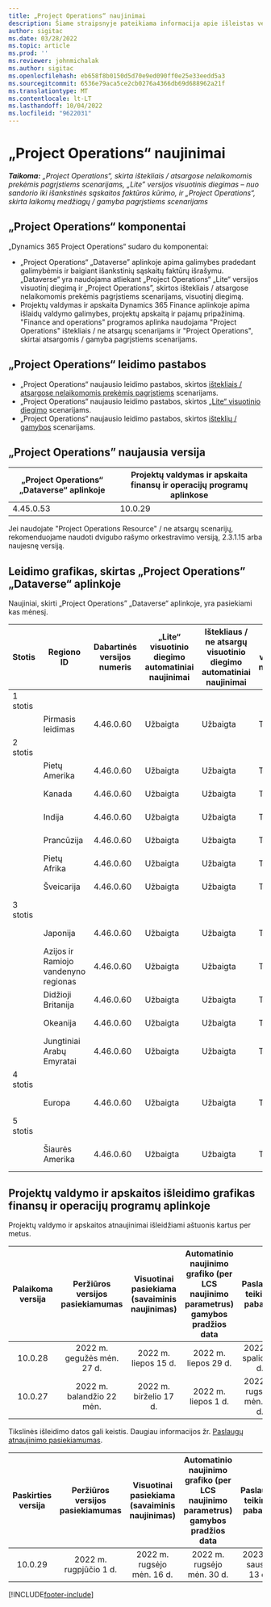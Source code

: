 ```yaml
---
title: „Project Operations“ naujinimai
description: Šiame straipsnyje pateikiama informacija apie išleistas versijas Dynamics 365 Project Operations.
author: sigitac
ms.date: 03/28/2022
ms.topic: article
ms.prod: ''
ms.reviewer: johnmichalak
ms.author: sigitac
ms.openlocfilehash: eb658f8b0150d5d70e9ed090ff0e25e33eedd5a3
ms.sourcegitcommit: 6536e79aca5ce2cb0276a4366db69d688962a21f
ms.translationtype: MT
ms.contentlocale: lt-LT
ms.lasthandoff: 10/04/2022
ms.locfileid: "9622031"
---
```

# <a name="project-operations-updates"></a>„Project Operations“ naujinimai

_**Taikoma:** „Project Operations“, skirta ištekliais / atsargose nelaikomomis prekėmis pagrįstiems scenarijams, „Lite” versijos visuotinis diegimas – nuo sandorio iki išankstinės sąskaitos faktūros kūrimo, ir „Project Operations“, skirta laikomų medžiagų / gamyba pagrįstiems scenarijams_



## <a name="project-operations-components"></a>„Project Operations“ komponentai

„Dynamics 365 Project Operations“ sudaro du komponentai:

- „Project Operations“ „Dataverse” aplinkoje apima galimybes pradedant galimybėmis ir baigiant išankstinių sąskaitų faktūrų išrašymu. „Dataverse“ yra naudojama atliekant „Project Operations“ „Lite“ versijos visuotinį diegimą ir „Project Operations”, skirtos ištekliais / atsargose nelaikomomis prekėmis pagrįstiems scenarijams, visuotinį diegimą.
- Projektų valdymas ir apskaita Dynamics 365 Finance aplinkoje apima išlaidų valdymo galimybes, projektų apskaitą ir pajamų pripažinimą. "Finance and operations" programos aplinka naudojama "Project Operations" ištekliais / ne atsargų scenarijams ir "Project Operations", skirtai atsargomis / gamyba pagrįstiems scenarijams.

## <a name="project-operations-release-notes"></a>„Project Operations“ leidimo pastabos
- „Project Operations“ naujausio leidimo pastabos, skirtos [ištekliais / atsargose nelaikomomis prekėmis pagrįstiems](whats-new-july-2022-resource-based.md) scenarijams.
- „Project Operations“ naujausio leidimo pastabos, skirtos [„Lite“ visuotinio diegimo](../pro/whats-new/whats-new-july-2022-lite.md) scenarijams.
- „Project Operations“ naujausio leidimo pastabos, skirtos [išteklių /  gamybos](../prod-pma/whats-new/whats-new-jul-2022-stocked.md) scenarijams.

## <a name="project-operations-latest-version"></a>„Project Operations” naujausia versija

| „Project Operations“ „Dataverse“ aplinkoje | Projektų valdymas ir apskaita finansų ir operacijų programų aplinkose | 
| --- | --- |
| 4.45.0.53 | 10.0.29 |

Jei naudojate "Project Operations Resource" / ne atsargų scenarijų, rekomenduojame naudoti dvigubo rašymo orkestravimo versiją, 2.3.1.15 arba naujesnę versiją.

## <a name="release-schedule-for-project-operations-on-dataverse-environment"></a>Leidimo grafikas, skirtas „Project Operations” „Dataverse“ aplinkoje

Naujiniai, skirti „Project Operations” „Dataverse“ aplinkoje, yra pasiekiami kas mėnesį. 

| Stotis | Regiono ID | Dabartinės versijos numeris | „Lite“ visuotinio diegimo automatiniai naujinimai | Ištekliaus / ne atsargų visuotinio diegimo automatiniai naujinimai | Kitas versijos numeris | Kita visuotinai pasiekiama versija |
|-----------|-----------------------|-----------------|--------------------|---------------------|---------------------|---------------------|
| 1 stotis |   &nbsp;              |    &nbsp;       | &nbsp;             |      &nbsp;         |      &nbsp;         |      &nbsp;         |
|   &nbsp;  | Pirmasis leidimas         |  4.46.0.60      | Užbaigta           | Užbaigta            | TBD                 | 2022 m. spalio 07 d.      |
| 2 stotis |   &nbsp;              |    &nbsp;       | &nbsp;             |      &nbsp;         |      &nbsp;         |      &nbsp;         |
|   &nbsp;  | Pietų Amerika         |  4.46.0.60      | Užbaigta           | Užbaigta            | TBD                 | 2022 m. spalio 14 d.       |
|   &nbsp;  | Kanada                |  4.46.0.60      | Užbaigta           | Užbaigta            | TBD                 | 2022 m. spalio 14 d.       |
|   &nbsp;  | Indija                 |  4.46.0.60      | Užbaigta           | Užbaigta            | TBD                 | 2022 m. spalio 14 d.       |
|   &nbsp;  | Prancūzija                |  4.46.0.60      | Užbaigta           | Užbaigta            | TBD                 | 2022 m. spalio 14 d.       |
|   &nbsp;  | Pietų Afrika          |  4.46.0.60      | Užbaigta           | Užbaigta            | TBD                 | 2022 m. spalio 14 d.       |
|   &nbsp;  | Šveicarija           |  4.46.0.60      | Užbaigta           | Užbaigta            | TBD                 | 2022 m. spalio 14 d.       |
| 3 stotis |      &nbsp;           |     &nbsp;      |     &nbsp;         |      &nbsp;         |      &nbsp;         |      &nbsp;         |
|   &nbsp;  | Japonija                 |  4.46.0.60      | Užbaigta      | Užbaigta       | TBD                 | 2022 m. spalio 21 d.       |
|   &nbsp;  | Azijos ir Ramiojo vandenyno regionas          |  4.46.0.60      | Užbaigta      | Užbaigta       | TBD                 | 2022 m. spalio 21 d.       |
|   &nbsp;  | Didžioji Britanija         |  4.46.0.60      | Užbaigta      | Užbaigta       | TBD                 | 2022 m. spalio 21 d.       |
|   &nbsp;  | Okeanija               |  4.46.0.60      | Užbaigta      | Užbaigta       | TBD                 | 2022 m. spalio 21 d.       |
|   &nbsp;  | Jungtiniai Arabų Emyratai  |  4.46.0.60      | Užbaigta      | Užbaigta       | TBD                 | 2022 m. spalio 21 d.       |
| 4 stotis |     &nbsp;            |     &nbsp;      |     &nbsp;         |      &nbsp;         |      &nbsp;         |      &nbsp;         |
|   &nbsp;  | Europa                |  4.46.0.60      | Užbaigta           | Užbaigta            | TBD           | 2022 m. spalio 28 d.       |
| 5 stotis |     &nbsp;            |     &nbsp;      |     &nbsp;         |      &nbsp;         |      &nbsp;         |      &nbsp;         |
|   &nbsp;  | Šiaurės Amerika         |  4.46.0.60      | Užbaigta           | Užbaigta            | TBD           | 2022 m. lapkričio 04 d.       |

## <a name="release-schedule-for-project-management-and-accounting-in-the-finance-and-operations-apps-environment"></a>Projektų valdymo ir apskaitos išleidimo grafikas finansų ir operacijų programų aplinkoje

Projektų valdymo ir apskaitos atnaujinimai išleidžiami aštuonis kartus per metus.

|Palaikoma versija| Peržiūros versijos pasiekiamumas | Visuotinai pasiekiama (savaiminis naujinimas) | Automatinio naujinimo grafiko (per LCS naujinimo parametrus) gamybos pradžios data |   Paslaugų teikimo pabaiga   |
|:---------------:|:---------------------------:|:---------------------------------:|:--------------------------------------------------------------------:|:------------------:|
|     10.0.28     |      2022 m. gegužės mėn. 27 d.           |        2022 m. liepos 15 d.              |                          2022 m. liepos 29 d.                               | 2022 m. spalio 21 d.   |
|     10.0.27     |      2022 m. balandžio 22 mėn.         |        2022 m. birželio 17 d.              |                          2022 m. liepos 1 d.                                | 2022 m. rugsėjo mėn. 16 d. |

Tikslinės išleidimo datos gali keistis. Daugiau informacijos žr. [Paslaugų atnaujinimo pasiekiamumas](/dynamics365/fin-ops-core/fin-ops/get-started/public-preview-releases?toc=%2fdynamics365%2ffinance%2ftoc.json).

|Paskirties versija | Peržiūros versijos pasiekiamumas | Visuotinai pasiekiama (savaiminis naujinimas) | Automatinio naujinimo grafiko (per LCS naujinimo parametrus) gamybos pradžios data |   Paslaugų teikimo pabaiga   |
|:---------------:|:---------------------------:|:---------------------------------:|:--------------------------------------------------------------------:|:------------------:|
|     10.0.29     |      2022 m. rugpjūčio 1 d.         |       2022 m. rugsėjo mėn. 16 d.          |                        2022 m. rugsėjo mėn. 30 d.                            | 2023 m. sausio 13 d.   |

[!INCLUDE[footer-include](../includes/footer-banner.md)]
